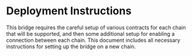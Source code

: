 # Deployment Instructions

This bridge requires the careful setup of various contracts for each chain that will be supported, and then some additional setup for enabling a connection between each chain. This document includes all necessary instructions for setting up the bridge on a new chain.

